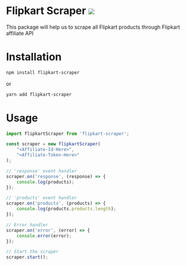 # Flipkart Scraper ![](https://github.com/hi-imcodeman/flipkart-scraper/workflows/CI/badge.svg)

This package will help us to scrape all Flipkart products through Flipkart affiliate API

# Installation

```sh
npm install flipkart-scraper
```
or
```sh
yarn add flipkart-scraper
```

# Usage

```javascript
import flipkartScraper from 'flipkart-scraper';

const scraper = new flipkartScraper(
    "<Affiliate-Id-Here>",
    "<Affiliate-Token-Here>"
);

// 'response' event handler
scraper.on('response', (response) => {
    console.log(products);
});

// 'products' event handler
scraper.on('products', (products) => {
    console.log(products.products.length);
});

// Error handler
scraper.on('error', (error) => {
    console.error(error);
});

// Start the scraper
scraper.start();
```

